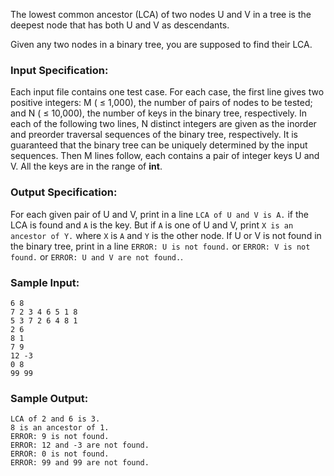 <!-- Title
LCA in a Binary Tree (30)
-->
The lowest common ancestor (LCA) of two nodes U and V in a tree is the deepest
node that has both U and V as descendants.

Given any two nodes in a binary tree, you are supposed to find their LCA.

### Input Specification:

Each input file contains one test case. For each case, the first line gives
two positive integers: M ( $\le$ 1,000), the number of pairs of nodes to be
tested; and N ( $\le$ 10,000), the number of keys in the binary tree,
respectively. In each of the following two lines, N distinct integers are
given as the inorder and preorder traversal sequences of the binary tree,
respectively. It is guaranteed that the binary tree can be uniquely determined
by the input sequences. Then M lines follow, each contains a pair of integer
keys U and V. All the keys are in the range of **int**.

### Output Specification:

For each given pair of U and V, print in a line `LCA of U and V is A.` if the
LCA is found and `A` is the key. But if `A` is one of U and V, print `X is an
ancestor of Y.` where `X` is `A` and `Y` is the other node. If U or V is not
found in the binary tree, print in a line `ERROR: U is not found.` or `ERROR:
V is not found.` or `ERROR: U and V are not found.`.

### Sample Input:

```
6 8
7 2 3 4 6 5 1 8
5 3 7 2 6 4 8 1
2 6
8 1
7 9
12 -3
0 8
99 99
```

### Sample Output:

```
LCA of 2 and 6 is 3.
8 is an ancestor of 1.
ERROR: 9 is not found.
ERROR: 12 and -3 are not found.
ERROR: 0 is not found.
ERROR: 99 and 99 are not found.
```
